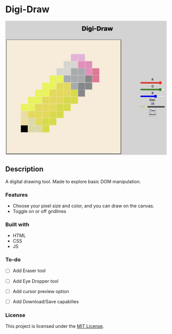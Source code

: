 # Digi-Draw

<div align="center">
  <kbd>
    <img src="./screenshot.png" />
  </kbd>
</div>

## Description

A digital drawing tool. Made to explore basic DOM manipulation.

### Features

- Choose your pixel size and color, and you can draw on the canvas.
- Toggle on or off gridlines

### Built with

- HTML
- CSS
- JS

### To-do

- [ ] Add Eraser tool
- [ ] Add Eye Dropper tool
- [ ] Add cursor preview option
- [ ] Add Download/Save capabilies


### License

This project is licensed under the [MIT License](LICENSE.md).
